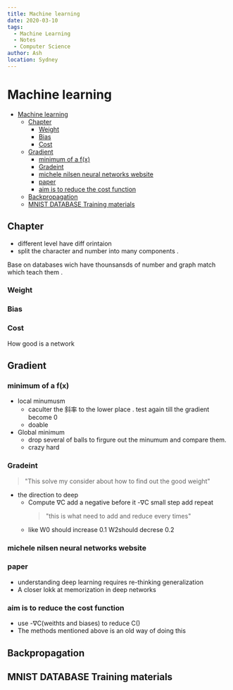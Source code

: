 ```yaml
---
title: Machine learning
date: 2020-03-10
tags:
  - Machine Learning
  - Notes
  - Computer Science
author: Ash
location: Sydney  
---
```

# Machine learning

- [Machine learning](#machine-learning)
  - [Chapter](#chapter)
    - [Weight](#weight)
    - [Bias](#bias)
    - [Cost](#cost)
  - [Gradient](#gradient)
    - [minimum of a f(x)](#minimum-of-a-fx)
    - [Gradeint](#gradeint)
    - [michele nilsen neural networks website](#michele-nilsen-neural-networks-website)
    - [paper](#paper)
    - [aim is to reduce the cost function](#aim-is-to-reduce-the-cost-function)
  - [Backpropagation](#backpropagation)
  - [MNIST DATABASE Training materials](#mnist-database-training-materials)

## Chapter

- different level have diff orintaion
- split the character and number into many components .

Base on databases wich have thounsansds of number and graph match which teach them .

### Weight

### Bias

### Cost

How good is a network

## Gradient

### minimum of a f(x)

- local minumusm
  - caculter the 斜率  to the lower place . test again till the gradient become 0
  - doable
- Global minimum
  - drop several of balls to firgure out the minumum and compare them.
  - crazy hard

### Gradeint  

 > "This solve my consider about how to find out the good weight"

- the direction to deep
  - Compute $\nabla$C  add a negative before it -$\nabla$C small step add repeat
    > "this is what need to add and reduce every times"
  - like W0 should increase 0.1 W2should decrese 0.2

### michele nilsen neural networks website

### paper

- understanding deep learning requires re-thinking generalization
- A closer lokk at memorization in deep networks

### aim is to reduce the cost function

- use -$\nabla$C(weithts and biases) to reduce  C()
- The methods mentioned above is an old way of doing this

## Backpropagation

## MNIST DATABASE Training materials
